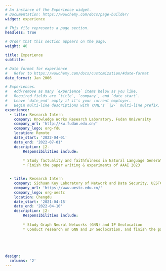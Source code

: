 ```yaml
---
# An instance of the Experience widget.
# Documentation: https://wowchemy.com/docs/page-builder/
widget: experience

# This file represents a page section.
headless: true

# Order that this section appears on the page.
weight: 40

title: Experience
subtitle:

# Date format for experience
#   Refer to https://wowchemy.com/docs/customization/#date-format
date_format: Jan 2006

# Experiences.
#   Add/remove as many `experience` items below as you like.
#   Required fields are `title`, `company`, and `date_start`.
#   Leave `date_end` empty if it's your current employer.
#   Begin multi-line descriptions with YAML's `|2-` multi-line prefix.
experience:
  - title: Research Intern
    company: Knowledge Works Research Laboratory, Fudan University
    company_url: 'http://kw.fudan.edu.cn/'
    company_logo: org-fdu
    location: Remote
    date_start: '2022-04-01'
    date_end: '2022-07-01'
    description: |2-
        Responsibilities include:
      
        * Study factuality and faithfulness in Natural Language Generation (NLG)
        * Finish the paper writing & experiments of AAAI 2023


  - title: Research Intern
    company: Sichuan Key Laboratory of Network and Data Security, UESTC
    company_url: 'https://www.uestc.edu.cn/'
    company_logo: org-uestc
    location: Chengdu
    date_start: '2021-04-15'
    date_end: '2022-04-10'
    description: |2-
        Responsibilities include:
      
        * Study Graph Neural Networks (GNN) and IP Geolocation
        * Conduct research on GNN and IP Geolocation, and finish the paper for KDD 2022


    
    

design:
  columns: '2'
---
```

